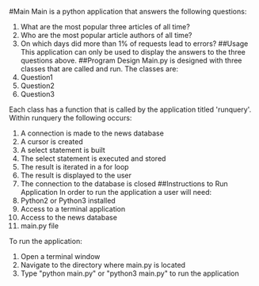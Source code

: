 #Main
Main is a python application that answers the following questions:
1. What are the most popular three articles of all time?
2. Who are the most popular article authors of all time?
3. On which days did more than 1% of requests lead to errors?
##Usage
This application can only be used to display the answers to the three questions above.
##Program Design
Main.py is designed with three classes that are called and run.  The classes are:
1. Question1
2. Question2
3. Question3

Each class has a function that is called by the application titled 'runquery'.
Within runquery the following occurs:
1. A connection is made to the news database
2. A cursor is created
3. A select statement is built
4. The select statement is executed and stored
5. The result is iterated in a for loop
6. The result is displayed to the user
7. The connection to the database is closed
##Instructions to Run Application
In order to run the application a user will need:
1. Python2 or Python3 installed
2. Access to a terminal application
3. Access to the news database
4. main.py file

To run the application:
1. Open a terminal window
2. Navigate to the directory where main.py is located
3. Type "python main.py" or "python3 main.py" to run the application

